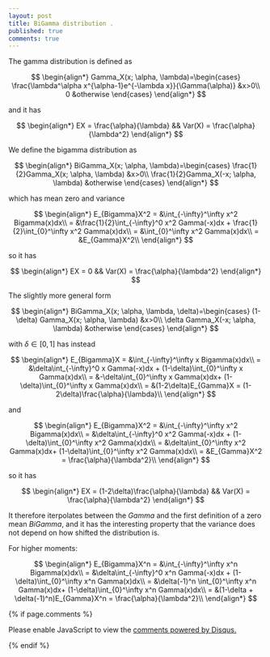 ```yaml
---
layout: post
title: BiGamma distribution .
published: true
comments: true
---
```


The gamma distribution is defined as 


$$
\begin{align*}
    Gamma_X(x; \alpha, \lambda)=\begin{cases}
               \frac{\lambda^\alpha x^{\alpha-1}e^{-\lambda x}}{\Gamma(\alpha)} &x>0\\
               0 &otherwise
            \end{cases}
\end{align*}
$$

and it has 

$$
\begin{align*}
    EX = \frac{\alpha}{\lambda} && Var(X) = \frac{\alpha}{\lambda^2}
\end{align*}
$$

We define the bigamma distribution as 



$$
\begin{align*}
    BiGamma_X(x; \alpha, \lambda)=\begin{cases}
               \frac{1}{2}Gamma_X(x; \alpha, \lambda) &x>0\\
               \frac{1}{2}Gamma_X(-x; \alpha, \lambda) &otherwise
            \end{cases}
\end{align*}
$$

which has mean zero and variance

$$
\begin{align*}
    E_{Bigamma}X^2 = &\int_{-\infty}^\infty x^2 Bigamma(x)dx\\
     = &\frac{1}{2}\int_{-\infty}^0 x^2 Gamma(-x)dx + \frac{1}{2}\int_{0}^\infty x^2 Gamma(x)dx\\
     = &\int_{0}^\infty x^2 Gamma(x)dx\\
     = &E_{Gamma}X^2\\
\end{align*}
$$

so it has

$$
\begin{align*}
    EX = 0 && Var(X) = \frac{\alpha}{\lambda^2}
\end{align*}
$$

The slightly more general form

$$
\begin{align*}
    BiGamma_X(x; \alpha, \lambda, \delta)=\begin{cases}
               (1-\delta) Gamma_X(x; \alpha, \lambda) &x>0\\
               \delta Gamma_X(-x; \alpha, \lambda) &otherwise
            \end{cases}
\end{align*}
$$

with $\delta \in [0, 1]$ has instead

$$
\begin{align*}
    E_{Bigamma}X = &\int_{-\infty}^\infty x Bigamma(x)dx\\
     = &\delta\int_{-\infty}^0 x Gamma(-x)dx + (1-\delta)\int_{0}^\infty x Gamma(x)dx\\
     = &-\delta\int_{0}^\infty x Gamma(x)dx+ (1-\delta)\int_{0}^\infty x Gamma(x)dx\\
     = &(1-2\delta)E_{Gamma}X = (1-2\delta)\frac{\alpha}{\lambda}\\
\end{align*}
$$

and

$$
\begin{align*}
    E_{Bigamma}X^2 = &\int_{-\infty}^\infty x^2 Bigamma(x)dx\\
     = &\delta\int_{-\infty}^0 x^2 Gamma(-x)dx + (1-\delta)\int_{0}^\infty x^2 Gamma(x)dx\\
     = &\delta\int_{0}^\infty x^2 Gamma(x)dx+ (1-\delta)\int_{0}^\infty x^2 Gamma(x)dx\\
     = &E_{Gamma}X^2 = \frac{\alpha}{\lambda^2}\\
\end{align*}
$$

so it has

$$
\begin{align*}
    EX = (1-2\delta)\frac{\alpha}{\lambda} && Var(X) = \frac{\alpha}{\lambda^2}
\end{align*}
$$

It therefore iterpolates between the $Gamma$ and the first definition of a zero mean $BiGamma$, 
and it has the interesting property that the variance does not depend on how shifted the
distribution is.

For higher moments:

$$
\begin{align*}
    E_{Bigamma}X^n = &\int_{-\infty}^\infty x^n Bigamma(x)dx\\
     = &\delta\int_{-\infty}^0 x^n Gamma(-x)dx + (1-\delta)\int_{0}^\infty x^n Gamma(x)dx\\
     = &\delta(-1)^n \int_{0}^\infty x^n Gamma(x)dx+ (1-\delta)\int_{0}^\infty x^n Gamma(x)dx\\
     = &(1-\delta + \delta(-1)^n)E_{Gamma}X^n = \frac{\alpha}{\lambda^2}\\
\end{align*}
$$






{% if page.comments %} 



<div id="disqus_thread"></div>
<script>

/**
*  RECOMMENDED CONFIGURATION VARIABLES: EDIT AND UNCOMMENT THE SECTION BELOW TO INSERT DYNAMIC VALUES FROM YOUR PLATFORM OR CMS.
*  LEARN WHY DEFINING THESE VARIABLES IS IMPORTANT: https://disqus.com/admin/universalcode/#configuration-variables*/
/*
var disqus_config = function () {
this.page.url = PAGE_URL;  // Replace PAGE_URL with your page's canonical URL variable
this.page.identifier = PAGE_IDENTIFIER; // Replace PAGE_IDENTIFIER with your page's unique identifier variable
};
*/
(function() { // DON'T EDIT BELOW THIS LINE
var d = document, s = d.createElement('script');
s.src = 'https://https-lucehe-github-io.disqus.com/embed.js';
s.setAttribute('data-timestamp', +new Date());
(d.head || d.body).appendChild(s);
})();
</script>
<noscript>Please enable JavaScript to view the <a href="https://disqus.com/?ref_noscript">comments powered by Disqus.</a></noscript>



{% endif %}
